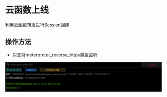 # 云函数上线

利用云函数转发进行Session回连

## 操作方法

- 只支持meterpreter_reverse_https类型监听

![img.png](img/ResourceDevelopment_WebServices_APIGateway/img.png)





